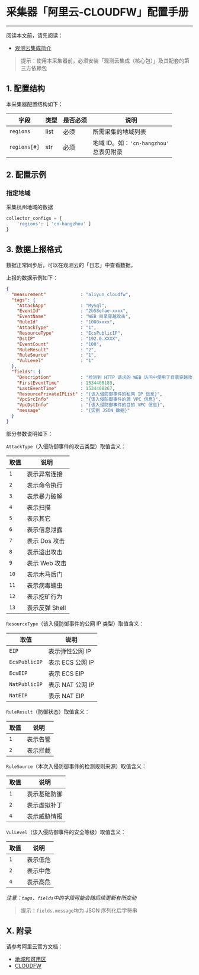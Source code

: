 # 采集器「阿里云-CLOUDFW」配置手册
---


阅读本文前，请先阅读：

- [观测云集成简介](/dataflux-func/script-market-guance-integration)

> 提示：使用本采集器前，必须安装「观测云集成（核心包）」及其配套的第三方依赖包

## 1. 配置结构

本采集器配置结构如下：

| 字段         | 类型 | 是否必须 | 说明                                       |
| ------------ | ---- | -------- | ------------------------------------------ |
| `regions`    | list | 必须     | 所需采集的地域列表                         |
| `regions[#]` | str  | 必须     | 地域 ID。如：`'cn-hangzhou'`<br>总表见附录 |

## 2. 配置示例

### 指定地域

采集杭州地域的数据

~~~python
collector_configs = {
    'regions': [ 'cn-hangzhou' ]
}
~~~

## 3. 数据上报格式

数据正常同步后，可以在观测云的「日志」中查看数据。

上报的数据示例如下：

~~~json
{
  "measurement"             : "aliyun_cloudfw",
  "tags": {
    "AttackApp"             : "MySql",
    "EventId"               : "2b58efae-xxxx",
    "EventName"             : "WEB 目录穿越攻击",
    "RuleId"                : "1000xxxx",
    "AttackType"            : "1",
    "ResourceType"          : "EcsPublicIP",
    "DstIP"                 : "192.0.XXXX",
    "EventCount"            : "100",
    "RuleResult"            : "2",
    "RuleSource"            : "1",
    "VulLevel"              : "1"
  },
  "fields": {
    "Description"           : "检测到 HTTP 请求的 WEB 访问中使用了目录穿越攻击",
    "FirstEventTime"        : 1534408189,
    "LastEventTime"         : 1534408267,
    "ResourcePrivateIPList" : "{该入侵防御事件的私网 IP 信息}",
    "VpcSrcInfo"            : "{该入侵防御事件的源 VPC 信息}",
    "VpcDstInfo"            : "{该入侵防御事件的目的 VPC 信息}",
    "message"               : "{实例 JSON 数据}"
  }
}
~~~

部分参数说明如下：

`AttackType`（入侵防御事件的攻击类型）取值含义：

| 取值 | 说明           |
| ---- | -------------- |
| `1`  | 表示异常连接   |
| `2`  | 表示命令执行   |
| `3`  | 表示暴力破解   |
| `4`  | 表示扫描       |
| `5`  | 表示其它       |
| `6`  | 表示信息泄露   |
| `7`  | 表示 Dos 攻击  |
| `8`  | 表示溢出攻击   |
| `9`  | 表示 Web 攻击  |
| `10` | 表示木马后门   |
| `11` | 表示病毒蠕虫   |
| `12` | 表示挖矿行为   |
| `13` | 表示反弹 Shell |

`ResourceType`（该入侵防御事件的公网 IP 类型）取值含义：

| 取值          | 说明             |
| ------------- | ---------------- |
| `EIP`         | 表示弹性公网 IP  |
| `EcsPublicIP` | 表示 ECS 公网 IP |
| `EcsEIP`      | 表示 ECS EIP     |
| `NatPublicIP` | 表示 NAT 公网 IP |
| `NatEIP`      | 表示 NAT EIP     |

`RuleResult`（防御状态）取值含义：

| 取值 | 说明     |
| ---- | -------- |
| `1`  | 表示告警 |
| `2`  | 表示拦截 |

`RuleSource`（本次入侵防御事件的检测规则来源）取值含义：

| 取值 | 说明         |
| ---- | ------------ |
| `1`  | 表示基础防御 |
| `2`  | 表示虚拟补丁 |
| `4`  | 表示威胁情报 |

`VulLevel`（该入侵防御事件的安全等级）取值含义：

| 取值 | 说明     |
| ---- | -------- |
| `1`  | 表示低危 |
| `2`  | 表示中危 |
| `4`  | 表示高危 |

*注意：`tags`、`fields`中的字段可能会随后续更新有所变动*

> 提示：`fields.message`均为 JSON 序列化后字符串

## X. 附录

请参考阿里云官方文档：

- [地域和可用区](https://help.aliyun.com/document_detail/195657.html)
- [CLOUDFW](https://help.aliyun.com/document_detail/276903.html)
